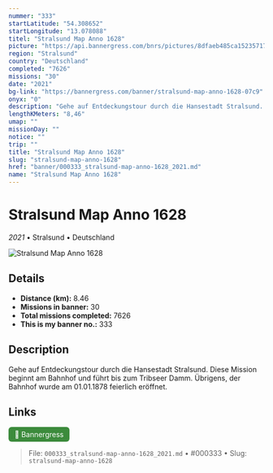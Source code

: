 ```yaml
---
nummer: "333"
startLatitude: "54.308652"
startLongitude: "13.078088"
titel: "Stralsund Map Anno 1628"
picture: "https://api.bannergress.com/bnrs/pictures/8dfaeb485ca15235717e837153485a3b"
region: "Stralsund"
country: "Deutschland"
completed: "7626"
missions: "30"
date: "2021"
bg-link: "https://bannergress.com/banner/stralsund-map-anno-1628-07c9"
onyx: "0"
description: "Gehe auf Entdeckungstour durch die Hansestadt Stralsund. Diese Mission beginnt am Bahnhof und führt bis zum Tribseer Damm. Übrigens, der Bahnhof wurde am 01.01.1878 feierlich eröffnet."
lengthKMeters: "8,46"
umap: ""
missionDay: ""
notice: ""
trip: ""
title: "Stralsund Map Anno 1628"
slug: "stralsund-map-anno-1628"
href: "banner/000333_stralsund-map-anno-1628_2021.md"
name: "Stralsund Map Anno 1628"
---
```

# Stralsund Map Anno 1628

*2021* • Stralsund • Deutschland

![Stralsund Map Anno 1628](https://api.bannergress.com/bnrs/pictures/8dfaeb485ca15235717e837153485a3b)



## Details
- **Distance (km):** 8.46
- **Missions in banner:** 30
- **Total missions completed:** 7626
- **This is my banner no.:** 333



## Description
Gehe auf Entdeckungstour durch die Hansestadt Stralsund. Diese Mission beginnt am Bahnhof und führt bis zum Tribseer Damm. Übrigens, der Bahnhof wurde am 01.01.1878 feierlich eröffnet.



## Links
<a href="https://bannergress.com/banner/stralsund-map-anno-1628-07c9" target="_blank" style="display:inline-block;margin-right:8px;padding:6px 12px;background:#3c8b3c;color:#fff;text-decoration:none;border-radius:6px;">🔗 Bannergress</a>



> File: `000333_stralsund-map-anno-1628_2021.md`
> • #000333
> • Slug: `stralsund-map-anno-1628`
